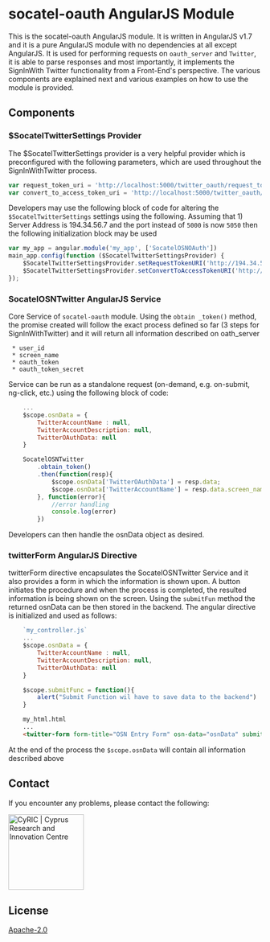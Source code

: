 # **socatel-oauth AngularJS Module**

This is the socatel-oauth AngularJS module. It is written in AngularJS v1.7 and it is a pure AngularJS module with no dependencies at all except AngularJS. It is used for performing requests on `oauth_server` and `Twitter`, it is able to parse responses and most importantly, it implements the SignInWith Twitter functionality from a Front-End's perspective. The various components are explained next and various examples on how to use the module is provided.
  
## **Components**

### **$SocatelTwitterSettings Provider**
The $SocatelTwitterSettings provider is a very helpful provider which is preconfigured with the following parameters, which are used throughout the SignInWithTwitter process. 
```javascript
var request_token_uri = 'http://localhost:5000/twitter_oauth/request_token';
var convert_to_access_token_uri = 'http://localhost:5000/twitter_oauth/convert_to_access_token/';
```

Developers may use the following block of code for altering  the `$SocatelTwitterSettings` settings using the following. Assuming that 1) Server Address is 194.34.56.7 and the port instead of `5000` is now `5050` then the following initialization block may be used
```javascript
var my_app = angular.module('my_app', ['SocatelOSNOAuth'])
main_app.config(function ($SocatelTwitterSettingsProvider) {
    $SocatelTwitterSettingsProvider.setRequestTokenURI('http://194.34.56.7:5050/twitter_oauth/request_token');
    $SocatelTwitterSettingsProvider.setConvertToAccessTokenURI('http://194.34.56.7:5050/twitter_oauth/convert_to_access_token/');
});
```

### **SocatelOSNTwitter AngularJS Service**
Core Service of `socatel-oauth` module. Using the `obtain _token()` method, the promise created will follow the exact process defined so far (3 steps for SignInWithTwitter) and it will return all information described on oath_server
```
 * user_id
 * screen_name 
 * oauth_token
 * oauth_token_secret
```

Service can be run as a standalone request (on-demand, e.g. on-submit, ng-click, etc.) using the following block of code:

```javascript
    ...
    $scope.osnData = {
        TwitterAccountName : null,
        TwitterAccountDescription: null,
        TwitterOAuthData: null
    }

    SocatelOSNTwitter
        .obtain_token()
        .then(function(resp){
            $scope.osnData['TwitterOAuthData'] = resp.data;
            $scope.osnData['TwitterAccountName'] = resp.data.screen_name;
        }, function(error){
            //error handling
            console.log(error)
        })    
```

Developers can then handle the osnData object as desired.

### **twitterForm AngularJS Directive** 
twitterForm directive encapsulates the SocatelOSNTwitter Service and it also provides a form in which the information is
 shown upon. A button initiates the procedure and when the process is completed, the resulted information is being shown
 on the screen. Using the `submitFun` method the returned osnData can be then stored in the backend.
 The angular directive is initialized and used as follows:
```javascript
    `my_controller.js`
    ...
    $scope.osnData = {
        TwitterAccountName : null,
        TwitterAccountDescription: null,
        TwitterOAuthData: null
    }

    $scope.submitFunc = function(){
        alert("Submit Function wil have to save data to the backend")
    }
```

```html
    my_html.html
    ...
    <twitter-form form-title="OSN Entry Form" osn-data="osnData" submit-func="submitFunc()"></twitter-form>
```    
At the end of the process the `$scope.osnData` will contain all information described above

## **Contact**
If you encounter any problems, please contact the following:

[<img src="https://www.cyric.eu/wp-content/uploads/2017/04/cyric_logo_2017.svg" alt="CyRIC | Cyprus Research and Innovation Centre" width="150" />](mailto:info@cyric.eu)

## License

[Apache-2.0](../../LICENSE)
